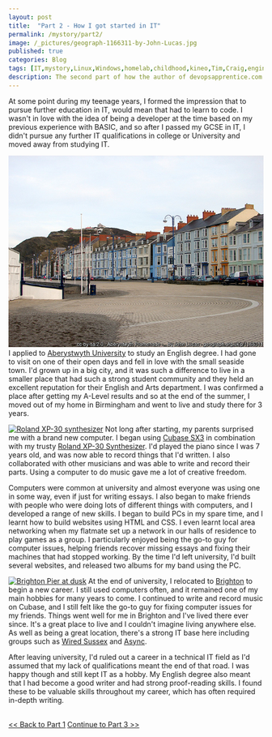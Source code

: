 ```yaml
---
layout: post
title:  "Part 2 - How I got started in IT"
permalink: /mystory/part2/
image: /_pictures/geograph-1166311-by-John-Lucas.jpg
published: true
categories: Blog
tags: [IT,mystory,Linux,Windows,homelab,childhood,kineo,Tim,Craig,engineer,application,developer,coding,sysadmin,systems,administrator,qualifications,certifications,aberystwyth,university,study,music,xp-30,cubase,sx3,ms-dos,prince,persia,sierra,online,on-line,ibm,adventure,games,soundblaster,creative,sord,m5,birmingham,english,degree,basic,gcse,recording,writing,monitors,four,three,senior,client,services,manager,architect,developers,technical,ubuntu,php,apache,mysql,postgresql,postgres,server,dual boot,comptia,security+,network+,aws,azure]
description: The second part of how the author of devopsapprentice.com started a career in IT.
---
```

At some point during my teenage years, I formed the impression that to pursue further education in IT, would mean that had to learn to code. I wasn't in love with the idea of being a developer at the time based on my previous experience with BASIC, and so after I passed my GCSE in IT, I didn't pursue any further IT qualifications in college or University and moved away from studying IT.

<a href="/_pictures/geograph-1166311-by-John-Lucas.jpg" target="_blank">
<img src="/_pictures/geograph-1166311-by-John-Lucas.jpg" alt="Aberystwyth University" class="leftimg" /></a>
I applied to <a href="https://www.aber.ac.uk/en/" target="_blank">Aberystwyth University</a> to study an English degree. I had gone to visit on one of their open days and fell in love with the small seaside town. I'd grown up in a big city, and it was such a difference to live in a smaller place that had such a strong student community and they held an excellent reputation for their English and Arts department. I was confirmed a place after getting my A-Level results and so at the end of the summer, I moved out of my home in Birmingham and went to live and study there for 3 years.   

<a title="Verdel, CC BY-SA 3.0 &lt;https://creativecommons.org/licenses/by-sa/3.0&gt;, via Wikimedia Commons" href="https://commons.wikimedia.org/wiki/File:Roland_XP-30_synthesizer.jpg" target="_blank"><img width="512" alt="Roland XP-30 synthesizer" src="https://upload.wikimedia.org/wikipedia/commons/thumb/d/dc/Roland_XP-30_synthesizer.jpg/512px-Roland_XP-30_synthesizer.jpg" class="rightimg"></a>
Not long after starting, my parents surprised me with a brand new computer. I began using <a href="https://en.wikipedia.org/wiki/Steinberg_Cubase" target="_blank">Cubase SX3</a> in combination with my trusty <a href="https://www.roland.com/uk/products/xp-30/" target="_blank">Roland XP-30 Synthesizer</a>. I'd played the piano since I was 7 years old, and was now able to record things that I'd written. I also collaborated with other musicians and was able to write and record their parts. Using a computer to do music gave me a lot of creative freedom.  

Computers were common at university and almost everyone was using one in some way, even if just for writing essays. I also began to make friends with people who were doing lots of different things with computers, and I developed a range of new skills. I began to build PCs in my spare time, and I learnt how to build websites using HTML and CSS. I even learnt local area networking when my flatmate set up a network in our halls of residence to play games as a group. I particularly enjoyed being the go-to guy for computer issues, helping friends recover missing essays and fixing their machines that had stopped working. By the time I'd left university, I'd built several websites, and released two albums for my band using the PC.

<a title="hozinja, CC BY 2.0 &lt;https://creativecommons.org/licenses/by/2.0&gt;, via Wikimedia Commons" href="https://commons.wikimedia.org/wiki/File:Brighton_Pier_at_dusk.jpg" target="_blank"><img width="512" class="leftimg" alt="Brighton Pier at dusk" src="https://upload.wikimedia.org/wikipedia/commons/thumb/e/e0/Brighton_Pier_at_dusk.jpg/512px-Brighton_Pier_at_dusk.jpg"></a>
At the end of university, I relocated to <a href="https://en.wikipedia.org/wiki/Brighton" target="_blank">Brighton</a> to begin a new career. I still used computers often, and it remained one of my main hobbies for many years to come. I continued to write and record music on Cubase, and I still felt like the go-to guy for fixing computer issues for my friends. Things went well for me in Brighton and I've lived there ever since. It's a great place to live and I couldn't imagine living anywhere else. As well as being a great location, there's a strong IT base here including groups such as <a href="https://www.wiredsussex.com/" target="_blank">Wired Sussex</a> and <a href="https://asyncjs.com/" target="_blank">Async</a>.

After leaving university, I'd ruled out a career in a technical IT field as I'd assumed that my lack of qualifications meant the end of that road. I was happy though and still kept IT as a hobby. My English degree also meant that I had become a good writer and had strong proof-reading skills. I found these to be valuable skills throughout my career, which has often required in-depth writing.
<br><br>
<div><a id="l" href="/mystory/part1"><< Back to Part 1</a>&nbsp;<a id="r" href="/mystory/part3">Continue to Part 3 >></a></div>
<br>

